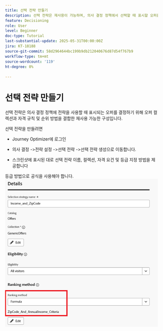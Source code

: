 ```yaml
---
title: 선택 전략 만들기
description: 선택 전략은 재사용이 가능하며, 의사 결정 정책에서 선택할 때 표시할 오퍼를 결정하는 자격 제한 및 등급 방법과 관련된 컬렉션으로 구성됩니다.
feature: Decisioning
role: User
level: Beginner
doc-type: Tutorial
last-substantial-update: 2025-05-31T00:00:00Z
jira: KT-18188
source-git-commit: 58d2964644bc199b9db212040676d87d54f767b9
workflow-type: tm+mt
source-wordcount: '119'
ht-degree: 0%

---
```


# 선택 전략 만들기

선택 전략은 의사 결정 정책에 전략을 사용할 때 표시되는 오퍼를 결정하기 위해 오퍼 컬렉션과 자격 규칙 및 순위 방법을 결합한 재사용 가능한 구성입니다.

선택 전략을 만들려면

* Journey Optimizer에 로그인

* 의사 결정 ->전략 설정 ->선택 전략 ->선택 전략 생성으로 이동합니다.

* 스크린샷에 표시된 대로 선택 전략 이름, 컬렉션, 자격 요건 및 등급 지정 방법을 제공합니다


등급 방법으로 공식을 사용해야 합니다.
![선택-전략](assets/selection-strategy.png)
